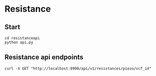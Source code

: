 # Resistance

## Start

    cd resistanceapi
    python api.py

## Resistance api endpoints

    curl -X GET "http://localhost:8990/api/v1/resistances/piezo/vcf_id"
